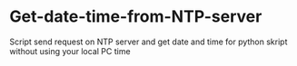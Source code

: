 # Get-date-time-from-NTP-server
Script send request on NTP server and get date and time for python skript without using your local PC time
